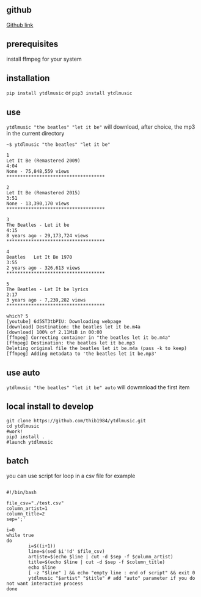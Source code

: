 ## github

[Github link](https://github.com/thib1984/ytdlmusic/)

## prerequisites

install ffmpeg for your system

## installation

``pip install ytdlmusic`` or ``pip3 install ytdlmusic``

## use

``ytdlmusic "the beatles" "let it be"``
will download, after choice, the mp3 in the current directory

```
~$ ytdlmusic "the beatles" "let it be"

1
Let It Be (Remastered 2009)
4:04
None - 75,848,559 views
************************************

2
Let It Be (Remastered 2015)
3:51
None - 13,390,170 views
************************************

3
The Beatles - Let it be
4:15
8 years ago - 29,173,724 views
************************************

4
Beatles   Let It Be 1970
3:55
2 years ago - 326,613 views
************************************

5
The Beatles - Let It be lyrics
2:17
3 years ago - 7,239,282 views
************************************

which? 5
[youtube] 6d5ST3tbPIU: Downloading webpage
[download] Destination: the beatles let it be.m4a
[download] 100% of 2.11MiB in 00:00
[ffmpeg] Correcting container in "the beatles let it be.m4a"
[ffmpeg] Destination: the beatles let it be.mp3
Deleting original file the beatles let it be.m4a (pass -k to keep)
[ffmpeg] Adding metadata to 'the beatles let it be.mp3'
````

## use auto

``ytdlmusic "the beatles" "let it be" auto`` will dowmnload the first item 

## local install to develop

```
git clone https://github.com/thib1984/ytdlmusic.git
cd ytdlmusic 
#work!
pip3 install .
#launch ytdlmusic
``` 

## batch

you can use script for loop in a csv file for example 

```

#!/bin/bash

file_csv="./test.csv"
column_artist=1
column_title=2
sep=';'

i=0
while true
do
        i=$((i+1))
        line=$(sed $i'!d' $file_csv)
        artiste=$(echo $line | cut -d $sep -f $column_artist) 
        title=$(echo $line | cut -d $sep -f $column_title)
        echo $line
        [ -z "$line" ] && echo "empty line : end of script" && exit 0
        ytdlmusic "$artist" "$title" # add "auto" parameter if you do not want interactive process
done 

```


